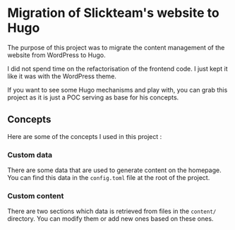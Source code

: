 # Migration of Slickteam's website to Hugo

The purpose of this project was to migrate the content management of the website from WordPress to Hugo.

I did not spend time on the refactorisation of the frontend code. I just kept it like it was with the WordPress theme.

If you want to see some Hugo mechanisms and play with, you can grab this project as it is just a POC serving as base for his concepts.

## Concepts
Here are some of the concepts I used in this project :

### Custom data
There are some data that are used to generate content on the homepage. You can find this data in the `config.toml` file at the root of the project.

### Custom content
There are two sections which data is retrieved from files in the `content/` directory. You can modify them or add new ones based on these ones.